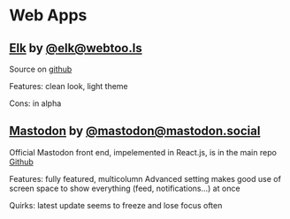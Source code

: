 # Web Apps

## [Elk](https://elk.zone/home) by [@elk@webtoo.ls](https://elk.zone/universeodon.com/@elk@webtoo.ls)

Source on [github](https://github.com/elk-zone/elk)

Features: clean look, light theme

Cons: in alpha

## [Mastodon](https://joinmastodon.org/apps) by [@mastodon@mastodon.social](https://mastodon.social/@Mastodon)

Official Mastodon front end, impelemented in React.js, is in the main repo [Github](https://github.com/mastodon/mastodon)

Features: fully featured, multicolumn Advanced setting makes good use of screen space to show everything (feed, notifications...) at once

Quirks: latest update seems to freeze and lose focus often